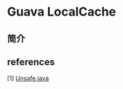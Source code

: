 # Guava LocalCache

## 简介





## references

[1] [Unsafe.java](http://www.docjar.com/html/api/sun/misc/Unsafe.java.html)















